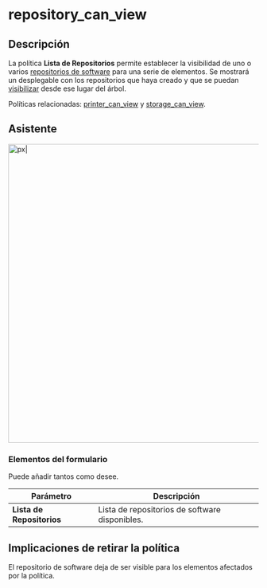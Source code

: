 # repository_can_view #

## Descripción ##

La política **Lista de Repositorios** permite establecer la visibilidad de uno o varios [repositorios de software](https://github.com/gecos-team/gecos-doc/wiki/elementos#Repositorios) para una serie de elementos. Se mostrará un desplegable con los repositorios que haya creado y que se puedan [visibilizar](https://github.com/gecos-team/gecos-doc/wiki/elementos#Visibilidad) desde ese lugar del árbol.

Políticas relacionadas: [printer_can_view](https://github.com/gecos-team/gecos-doc/wiki/printer_can_view) y [storage_can_view](https://github.com/gecos-team/gecos-doc/wiki/Politicasstorage_can_view).

## Asistente ##

<img src="/gecos-team/gecos-doc/wiki/images/gecoscc/politicas/gecoscc-repocanview.png" width="600" alt="px|">

### Elementos del formulario ###

Puede añadir tantos como desee.

|  Parámetro  | Descripción |
| ----------- | ------------|
| **Lista de Repositorios** | Lista de repositorios de software disponibles. |

## Implicaciones de retirar la política ##

El repositorio de software deja de ser visible para los elementos afectados por la política.
